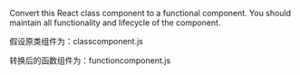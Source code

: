 Convert this React class component to a functional component. You should maintain all functionality and lifecycle of the component. 

假设原类组件为：classcomponent.js

转换后的函数组件为：functioncomponent.js
